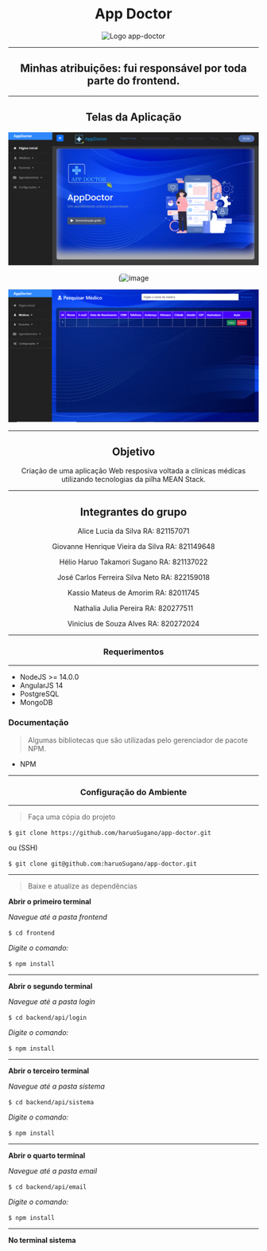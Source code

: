 <center>
  
# App Doctor

![Logo app-doctor](./frontend/src/assets/resources/img/logo.png)

---
## Minhas atribuições: fui responsável por toda parte do frontend.
---

## Telas da Aplicação
![alt text](https://github.com/viniciusalves23/app-doctor-1/blob/master/galeria1.PNG?raw=true)
  
(![image](https://user-images.githubusercontent.com/83824469/203323640-ce7d1fc7-cdfc-4406-b46d-ba08a7bcea0b.png)
  
![alt text](https://github.com/viniciusalves23/app-doctor-1/blob/master/galeria3.PNG?raw=true)

---

## Objetivo

Criação de uma aplicação Web resposiva voltada a clinicas médicas utilizando tecnologias da pilha MEAN Stack.

---

## Integrantes do grupo

Alice Lucia da Silva RA: 821157071

Giovanne Henrique Vieira da Silva RA: 821149648

Hélio Haruo Takamori Sugano RA: 821137022

José Carlos Ferreira Silva Neto RA: 822159018

Kassio Mateus de Amorim RA: 82011745

Nathalia Julia Pereira RA: 820277511

Vinicius de Souza Alves RA: 820272024

</center>

---
<center>

### Requerimentos

---

</center>

* NodeJS >= 14.0.0
* AngularJS 14
* PostgreSQL
* MongoDB

### Documentação

> Algumas bibliotecas que são utilizadas pelo gerenciador de pacote NPM.

* NPM


---
<center>

### Configuração do Ambiente

---

</center>

> Faça uma cópia do projeto

`$ git clone https://github.com/haruoSugano/app-doctor.git`

ou (SSH)

`$ git clone git@github.com:haruoSugano/app-doctor.git`

---

> Baixe e atualize as dependências

**Abrir o primeiro terminal**

*Navegue até a pasta frontend*

`$ cd frontend`

*Digite o comando:*

`$ npm install`

---

**Abrir o segundo terminal**

*Navegue até a pasta login*

`$ cd backend/api/login`

*Digite o comando:*

`$ npm install`

---

**Abrir o terceiro terminal**

*Navegue até a pasta sistema*

`$ cd backend/api/sistema`

*Digite o comando:*

`$ npm install`

---

**Abrir o quarto terminal**

*Navegue até a pasta email*

`$ cd backend/api/email`

*Digite o comando:*

`$ npm install`

---

**No terminal sistema**
